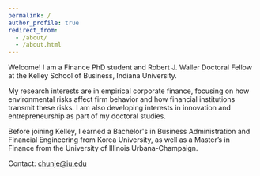 ```yaml
---
permalink: /
author_profile: true
redirect_from: 
  - /about/
  - /about.html
---
```



Welcome! I am a Finance PhD student and Robert J. Waller Doctoral Fellow at the Kelley School of Business, Indiana University.

My research interests are in empirical corporate finance, focusing on how environmental risks affect firm behavior and how financial institutions transmit these risks. I am also developing interests in innovation and entrepreneurship as part of my doctoral studies.

Before joining Kelley, I earned a Bachelor's in Business Administration and Financial Engineering from Korea University, as well as a Master’s in Finance from the University of Illinois Urbana-Champaign.

Contact: <a href="mailto:chunje@iu.edu">chunje@iu.edu</a>
